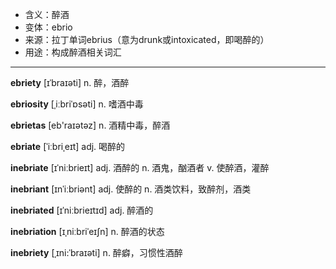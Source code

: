 - <span class="definition">含义：醉酒</span>
- <span class="definition">变体：ebrio</span>
- <span class="definition">来源：拉丁单词ebrius（意为drunk或intoxicated，即喝醉的）</span>
- <span class="definition">用途：构成醉酒相关词汇</span>


---


<span class="vocabulary">**ebriety**</span> [ɪˈbraɪəti] n. 醉，酒醉

<span class="vocabulary">**ebriosity**</span> [ˌiːbriˈɒsәti] n. 嗜酒中毒

<span class="vocabulary">**ebrietas**</span> [eb'raɪətəz] n. 酒精中毒，醉酒

<span class="vocabulary">**ebriate**</span> [ˈiːbriˌeɪt] adj. 喝醉的

<span class="vocabulary">**inebriate**</span> [ɪˈniːbrieɪt] adj. 酒醉的 n. 酒鬼，酗酒者 v. 使醉酒，灌醉

<span class="vocabulary">**inebriant**</span> [ɪnˈiːbriənt] adj. 使醉的 n. 酒类饮料，致醉剂，酒类

<span class="vocabulary">**inebriated**</span> [ɪˈniːbrieɪtɪd] adj. 醉酒的

<span class="vocabulary">**inebriation**</span> [ɪˌniːbriˈeɪʃn] n. 醉酒的状态

<span class="vocabulary">**inebriety**</span> [ˌɪni:ˈbraɪəti] n. 醉癖，习惯性酒醉
